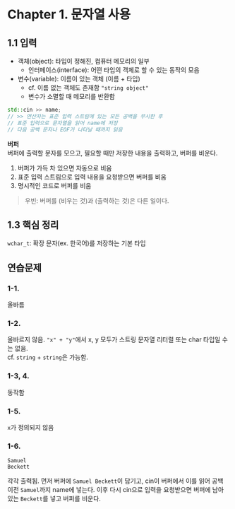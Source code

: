# Chapter 1. 문자열 사용

## 1.1 입력
- 객체(object): 타입이 정해진, 컴퓨터 메모리의 일부
  - 인터페이스(interface): 어떤 타입의 객체로 할 수 있는 동작의 모음
- 변수(variable): 이름이 있는 객체 (이름 + 타입)
  - cf. 이름 없는 객체도 존재함 `"string object"`
  - 변수가 소멸할 때 메모리를 반환함
  
```cpp
std::cin >> name;
// >> 연산자는 표준 입력 스트림에 있는 모든 공백을 무시한 후
// 표준 입력으로 문자열을 읽어 name에 저장
// 다음 공백 문자나 EOF가 나타날 때까지 읽음
```

**버퍼**  
버퍼에 출력할 문자를 모으고, 필요할 때만 저장한 내용을 출력하고, 버퍼를 비운다.

1. 버퍼가 가득 차 있으면 자동으로 비움
2. 표준 입력 스트림으로 입력 내용을 요청받으면 버퍼를 비움
3. 명시적인 코드로 버퍼를 비움

> 우빈: 버퍼를 (비우는 것)과 (출력하는 것)은 다른 일이다.

## 1.3 핵심 정리
`wchar_t`: 확장 문자(ex. 한국어)를 저장하는 기본 타입

## 연습문제
### 1-1.
올바름

### 1-2.
올바르지 않음. `"x" + "y"`에서 x, y 모두가 스트링 문자열 리터럴 또는 char 타입일 수는 없음.  
cf. `string` + `string`은 가능함.

### 1-3, 4.
동작함

### 1-5.
`x`가 정의되지 않음

### 1-6.
```
Samuel
Beckett
```
각각 출력됨. 먼저 버퍼에 `Samuel Beckett`이 담기고, cin이 버퍼에서 이를 읽어 공백 이전 `Samuel`까지 name에 넣는다.
이후 다시 cin으로 입력을 요청받으면 버퍼에 남아 있는 `Beckett`를 넣고 버퍼를 비운다.
